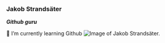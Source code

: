 ### Jakob Strandsäter
***Github guru***

🌱 I’m currently learning Github
![Image of Jakob Strandsäter.](https://media.licdn.com/dms/image/v2/D4D03AQGcnb8apOeTrg/profile-displayphoto-shrink_200_200/profile-displayphoto-shrink_200_200/0/1702481505372?e=2147483647&v=beta&t=p4d1_cy1M2s31oz6bAYsBn7LniKMsaMm2htjmaYyJjE)
<!--
**strandsater/strandsater** is a ✨ _special_ ✨ repository because its `README.md` (this file) appears on your GitHub profile.

Here are some ideas to get you started:

- 🔭 I’m currently working on ...
- 🌱 I’m currently learning ...
- 👯 I’m looking to collaborate on ...
- 🤔 I’m looking for help with ...
- 💬 Ask me about ...
- 📫 How to reach me: ...
- 😄 Pronouns: ...
- ⚡ Fun fact: ...
-->
